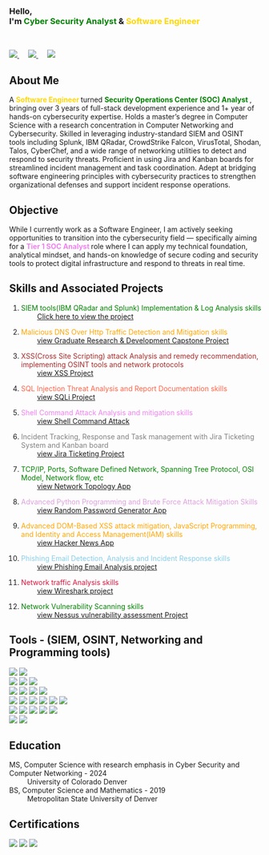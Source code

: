 <h3 style="color:acqua;" >
    Hello, <br>
    I'm <span style="color:green;"> Cyber Security Analyst </span> & <span style="color:gold;"> Software Engineer </span> 
    <!-- and <span style="color:violet;">Computer Science Instructor</span>. -->
</h3>
<br>

<span> <!-- LinkedIn -->
    <a href="https://www.linkedin.com/in/nabin-niroula44/"> 
        <img src="https://img.shields.io/badge/LinkedIn View-logo?style=for-the-badge&labelColor=blue&color=blue" />
    </a>
</span> &emsp;
<span> <!-- Software Engineering Portfolio -->
    <a href="https://nniroula.github.io/nabinn/"> 
        <img src="https://img.shields.io/badge/Software Engineering Portfolio-logo?style=for-the-badge&labelColor=blue&color=indigo" />
    </a>
</span> &emsp;
<span> <!-- YouTube Channel -->
    <a href="https://www.youtube.com/@CodeCraftWithNabin"> 
        <img src="https://img.shields.io/badge/YouTube Channel-logo?style=for-the-badge&labelColor=blue&color=orange" />
    </a>
</span>

## About Me
A <span style="color:gold;"> <b> Software Engineer </b> </span> turned <span style="color:green;"> <b> Security Operations Center (SOC) Analyst </b> </span>, bringing over 3 years of full-stack development experience and 1+ year of hands-on cybersecurity expertise. Holds a master’s degree in Computer Science with a research concentration in Computer Networking and Cybersecurity. Skilled in leveraging industry-standard SIEM and OSINT tools including Splunk, IBM QRadar, CrowdStrike Falcon, VirusTotal, Shodan, Talos, CyberChef, and a wide range of networking utilities to detect and respond to security threats. Proficient in using Jira and Kanban boards for streamlined incident management and task coordination. Adept at bridging software engineering principles with cybersecurity practices to strengthen organizational defenses and support incident response operations.

## Objective
While I currently work as a Software Engineer, I am actively seeking opportunities to transition into the cybersecurity field — specifically aiming for a <span style="color:violet;"> <b> Tier 1 SOC Analyst </b> </span> role where I can apply my technical foundation, analytical mindset, and hands-on knowledge of secure coding and security tools to protect digital infrastructure and respond to threats in real time.

## Skills and Associated Projects
1. <span style="color:green;"> SIEM tools(IBM QRadar and Splunk) Implementation & Log Analysis skills </span> <br>
   &emsp;&emsp; <a href="link the project here"> Click here to view the project</a>

2. <span style="color:orange;"> Malicious DNS Over Http Traffic Detection and Mitigation skills </span> <br>
     &emsp;&emsp; <a href="https://github.com/nabin-niroula/ms-capstone"> view Graduate Research & Development Capstone Project</a>

3. <span style="color:brown;"> XSS(Cross Site Scripting) attack Analysis and remedy recommendation, implementing OSINT tools and network protocols </span> <br>
    &emsp;&emsp; <a href="link the project here"> view XSS Project</a>

4. <span style="color:tomato;"> SQL Injection Threat Analysis and Report Documentation skills </span> <br>
    &emsp;&emsp; <a href="link the project here">  view SQLi Project</a>

5. <span style="color:violet;"> Shell Command Attack Analysis and mitigation skills </span> <br>
   &emsp;&emsp; <a href="link the project here"> view Shell Command Attack </a>

6. <span style="color:grey;"> Incident Tracking, Response and Task management with Jira Ticketing System and Kanban board </span> <br>
   &emsp;&emsp; <a href="link the project here"> view Jira Ticketing Project </a>

7. <span style="color:green;"> TCP/IP, Ports, Software Defined Network, Spanning Tree Protocol, OSI Model, Network flow, etc </span> <br>
    &emsp;&emsp; <a href="https://github.com/nniroula/sdn_ryu_mininet"> view Network Topology App</a>

8. <span style="color:plum;"> Advanced Python Programming and Brute Force Attack Mitigation Skills </span> <br>
   &emsp;&emsp; <a href="https://github.com/nniroula/Password_Brute_Force/tree/main"> view Random Password Generator App</a>

9. <span style="color:orange;"> Advanced DOM-Based XSS attack mitigation, JavaScript Programming, and Identity and Access Management(IAM) skills </span> <br>
    &emsp;&emsp; <a href="https://github.com/nniroula/Hacker_News"> 
    view Hacker News App </a>

10. <span style="color:skyblue;"> Phishing Email Detection, Analysis and Incident Response skills </span> <br>
    &emsp;&emsp; <a href="Phishing Email Github Link">  view Phishing Email Analysis project</a>

11. <span style="color:crimson;"> Network traffic Analysis skills</span> <br>
    &emsp;&emsp; <a href="Wireshark"> view Wireshark project</a>

12. <span style="color:green;"> Network Vulnerability Scanning skills </span> <br>
   &emsp;&emsp; <a href="vulnerability scanning with nessus"> view Nessus vulnerability assessment Project</a>


## Tools - (SIEM, OSINT, Networking and Programming tools)

<div>
    <div>
        <span> <!-- Splunk -->
                <img src="https://img.shields.io/badge/Splunk-green?style=for-the-badge&logoColor=green&logoSize=large&labelColor=green "> 
        </span>
        <span> <!-- IBM QRadar -->
            <img src="https://img.shields.io/badge/IBM%20QRadar-violet?style=for-the-badge&logoColor=green&logoSize=large&labelColor=green ">
        </span>
    </div>
    <div>
        <!-- Shodan  -->
        <span>
        <img src="https://img.shields.io/badge/Shodan-blue?style=for-the-badge&logoColor=green&logoSize=large&labelColor=green ">
        </span>
        <!-- Talos  -->
        <span> 
        <img src="https://img.shields.io/badge/Talos-aqua?style=for-the-badge&logoColor=green&logoSize=large&labelColor=green ">
        </span>
        <!-- Virus Total -->
        <span>
        <img src="https://img.shields.io/badge/Virus Total-plum?style=for-the-badge&logoColor=green&logoSize=large&labelColor=green ">
        </span>
    </div>
    <div>
        <!-- CrowdStrike -->
        <span>
        <img src="https://img.shields.io/badge/CrowdStrike-red?style=for-the-badge&logoColor=green&logoSize=large&labelColor=green ">
        </span>
        <!-- Wireshark -->
        <span>
        <img src="https://img.shields.io/badge/WireShark-orange?style=for-the-badge&logoColor=green&logoSize=large&labelColor=green ">
        </span>
        <!-- Falcon -->
        <span>
        <img src="https://img.shields.io/badge/Falcon-magenta?style=for-the-badge&logoColor=green&logoSize=large&labelColor=green ">
        </span>
        <!-- CyberChef -->
        <span>
        <img src="https://img.shields.io/badge/CyberChef-skyblue?style=for-the-badge&logoColor=green&logoSize=large&labelColor=green ">
        </span>
    </div>
    <div>
        <!-- Jira -->
        <span>
        <img src="https://img.shields.io/badge/Jira-brown?style=for-the-badge&logoColor=green&logoSize=large&labelColor=green ">
        </span>
        <!-- Range Force -->
        <span>
        <img src="https://img.shields.io/badge/RangeForce-yello?style=for-the-badge&logoColor=green&logoSize=large&labelColor=green ">
        </span>
        <!-- Linux -->
        <span>
        <img src="https://img.shields.io/badge/Linux-pink?style=for-the-badge&logoColor=green&logoSize=large&labelColor=green ">
        </span>
        <!-- Windows -->
        <span>
        <img src="https://img.shields.io/badge/Windows-crimson?style=for-the-badge&logoColor=green&logoSize=large&labelColor=green ">
        </span>
        <!-- Mac OS -->
        <span>
        <img src="https://img.shields.io/badge/Mac OS-silver?style=for-the-badge&logoColor=green&logoSize=large&labelColor=green ">
        </span>
        <!-- Automation -->
        <span>
        <img src="https://img.shields.io/badge/Automation-red?style=for-the-badge&logoColor=green&logoSize=large&labelColor=green ">
        </span>
    </div>
    <div>
        <!-- Python -->
        <span>
        <img src="https://img.shields.io/badge/Python-khaki?style=for-the-badge&logoColor=green&logoSize=large&labelColor=green ">
        </span>
        <!-- Java -->
        <span>
        <img src="https://img.shields.io/badge/Java-khaki?style=for-the-badge&logoColor=green&logoSize=large&labelColor=green ">
        </span>
        <!-- JavaScript -->
        <span>
        <img src="https://img.shields.io/badge/JavaScript-khaki?style=for-the-badge&logoColor=green&logoSize=large&labelColor=green ">
        </span>
        <!-- SQL -->
        <span>
        <img src="https://img.shields.io/badge/SQL-blue?style=for-the-badge&logoColor=green&logoSize=large&labelColor=green ">
        </span>
        <!-- No SQL -->
        <span>
        <img src="https://img.shields.io/badge/NoSQL-orchid?style=for-the-badge&logoColor=green&logoSize=large&labelColor=green ">
        </span>
    </div>
    <div>
     <!-- databases -->
        <span>
        <img src="https://img.shields.io/badge/Databases-grey?style=for-the-badge&logoColor=green&logoSize=large&labelColor=green ">
        </span>
        <!-- Pen Testing -->
        <span>
        <img src="https://img.shields.io/badge/Pen Testing-brown?style=for-the-badge&logoColor=green&logoSize=large&labelColor=green ">
        </span>
    </div>
</div>

## Education
MS, Computer Science with research emphasis in Cyber Security and Computer Networking - 2024 <br>
    &emsp; &emsp; University of Colorado Denver <br>
BS, Computer Science and Mathematics - 2019 <br>
   &emsp; &emsp; Metropolitan State University of Denver 

## Certifications
<div>
    <span>
        <img src="https://img.shields.io/badge/Graduate Certification in Cyber Security-orange?style=for-the-badge&logoColor=green&logoSize=large&labelColor=green ">
    </span>
     <span>
        <img src="https://img.shields.io/badge/AWS Cloud Practitioner-green?style=for-the-badge&logoColor=green&logoSize=large&labelColor=green ">
    </span>
     <span>
        <img src="https://img.shields.io/badge/Full Stack Web Developer-silver?style=for-the-badge&logoColor=green&logoSize=large&labelColor=green ">
    </span>
</div>